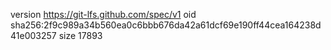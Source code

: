 version https://git-lfs.github.com/spec/v1
oid sha256:2f9c989a34b560ea0c6bbb676da42a61dcf69e190ff44cea164238d41e003257
size 17893
